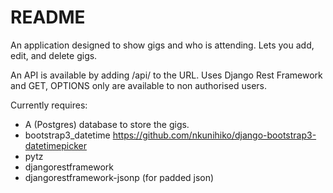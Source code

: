 # README #

An application designed to show gigs and who is attending. Lets you add, edit, and delete gigs. 

An API is available by adding /api/ to the URL. Uses Django Rest Framework and GET, OPTIONS only
are available to non authorised users.

Currently requires:

- A (Postgres) database to store the gigs.
- bootstrap3_datetime https://github.com/nkunihiko/django-bootstrap3-datetimepicker
- pytz
- djangorestframework
- djangorestframework-jsonp (for padded json)